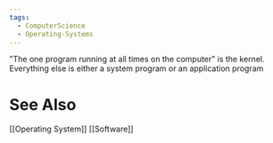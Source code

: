```yaml
---
tags:
  - ComputerScience
  - Operating-Systems
---
```

"The one program running at all times on the computer" is the kernel. Everything else is either a system program or an application program

# See Also
[[Operating System]]
[[Software]]